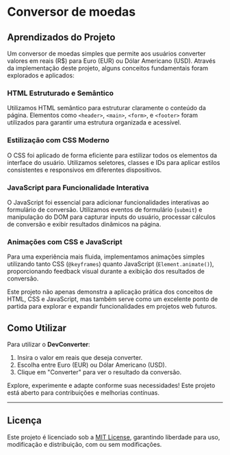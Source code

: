 # Conversor de moedas

## Aprendizados do Projeto

Um conversor de moedas simples que permite aos usuários converter valores em reais (R$) para Euro (EUR) ou Dólar Americano (USD). Através da implementação deste projeto, alguns conceitos fundamentais foram explorados e aplicados:

### HTML Estruturado e Semântico

Utilizamos HTML semântico para estruturar claramente o conteúdo da página. Elementos como `<header>`, `<main>`, `<form>`, e `<footer>` foram utilizados para garantir uma estrutura organizada e acessível.

### Estilização com CSS Moderno

O CSS foi aplicado de forma eficiente para estilizar todos os elementos da interface do usuário. Utilizamos seletores, classes e IDs para aplicar estilos consistentes e responsivos em diferentes dispositivos.

### JavaScript para Funcionalidade Interativa

O JavaScript foi essencial para adicionar funcionalidades interativas ao formulário de conversão. Utilizamos eventos de formulário (`submit`) e manipulação do DOM para capturar inputs do usuário, processar cálculos de conversão e exibir resultados dinâmicos na página.

### Animações com CSS e JavaScript

Para uma experiência mais fluida, implementamos animações simples utilizando tanto CSS (`@keyframes`) quanto JavaScript (`Element.animate()`), proporcionando feedback visual durante a exibição dos resultados de conversão.

Este projeto não apenas demonstra a aplicação prática dos conceitos de HTML, CSS e JavaScript, mas também serve como um excelente ponto de partida para explorar e expandir funcionalidades em projetos web futuros.

## Como Utilizar

Para utilizar o **DevConverter**:

1. Insira o valor em reais que deseja converter.
2. Escolha entre Euro (EUR) ou Dólar Americano (USD).
3. Clique em "Converter" para ver o resultado da conversão.

Explore, experimente e adapte conforme suas necessidades! Este projeto está aberto para contribuições e melhorias contínuas.

---

## Licença

Este projeto é licenciado sob a [MIT License](#), garantindo liberdade para uso, modificação e distribuição, com ou sem modificações.
